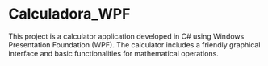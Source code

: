# Calculadora_WPF
 This project is a calculator application developed in C# using Windows Presentation Foundation (WPF). The calculator includes a friendly graphical interface and basic functionalities for mathematical operations.
